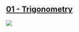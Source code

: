 ## [01 - Trigonometry](https://github.com/yrgo/gp20/tree/master/Game%20Programming/01%20-%20Trigonometry)

<img src="https://github.com/danielalexandernielsen/Yrgo/blob/master/Game%20Programming/Daniel_01_Trigonometry/GIF/nielsen_daniel_01_Trigonometry.gif?raw=true">
